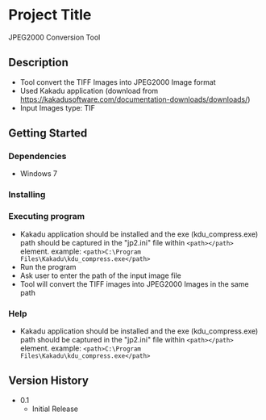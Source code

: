 # Project Title

JPEG2000 Conversion Tool

## Description

* Tool convert the TIFF Images into JPEG2000 Image format
* Used Kakadu application (download from https://kakadusoftware.com/documentation-downloads/downloads/)
* Input Images type: TIF

## Getting Started

### Dependencies

* Windows 7

### Installing

### Executing program

* Kakadu application should be installed and the exe (kdu_compress.exe) path should be captured in the "jp2.ini" file within ```<path></path>``` element. example: ```<path>C:\Program Files\Kakadu\kdu_compress.exe</path>```
* Run the program
* Ask user to enter the path of the input image file
* Tool will convert the TIFF images into JPEG2000 Images in the same path


### Help
* Kakadu application should be installed and the exe (kdu_compress.exe) path should be captured in the "jp2.ini" file within ```<path></path>``` element. example: ```<path>C:\Program Files\Kakadu\kdu_compress.exe</path>```



## Version History

* 0.1
    * Initial Release
